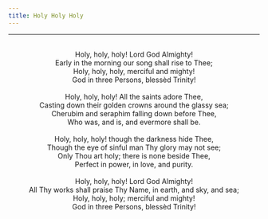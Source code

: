 ```yaml
---
title: Holy Holy Holy
---
```


---
<center>
<br/>
Holy, holy, holy! Lord God Almighty!<br/>
Early in the morning our song shall rise to Thee;<br/>
Holy, holy, holy, merciful and mighty!<br/>
God in three Persons, blessèd Trinity!<br/>
<br/>
Holy, holy, holy! All the saints adore Thee,<br/>
Casting down their golden crowns around the glassy sea;<br/>
Cherubim and seraphim falling down before Thee,<br/>
Who was, and is, and evermore shall be.<br/>
<br/>
Holy, holy, holy! though the darkness hide Thee,<br/>
Though the eye of sinful man Thy glory may not see;<br/>
Only Thou art holy; there is none beside Thee,<br/>
Perfect in power, in love, and purity.<br/>
<br/>
Holy, holy, holy! Lord God Almighty!<br/>
All Thy works shall praise Thy Name, in earth, and sky, and sea;<br/>
Holy, holy, holy; merciful and mighty!<br/>
God in three Persons, blessèd Trinity!<br/>

</center>